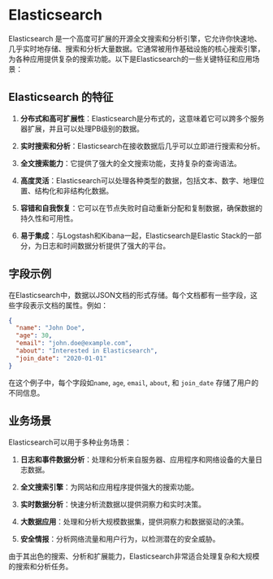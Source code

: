 # Elasticsearch

Elasticsearch 是一个高度可扩展的开源全文搜索和分析引擎，它允许你快速地、几乎实时地存储、搜索和分析大量数据。它通常被用作基础设施的核心搜索引擎，为各种应用提供复杂的搜索功能。以下是Elasticsearch的一些关键特征和应用场景：

## Elasticsearch 的特征

1. **分布式和高可扩展性**：Elasticsearch是分布式的，这意味着它可以跨多个服务器扩展，并且可以处理PB级别的数据。

2. **实时搜索和分析**：Elasticsearch在接收数据后几乎可以立即进行搜索和分析。

3. **全文搜索能力**：它提供了强大的全文搜索功能，支持复杂的查询语法。

4. **高度灵活**：Elasticsearch可以处理各种类型的数据，包括文本、数字、地理位置、结构化和非结构化数据。

5. **容错和自我恢复**：它可以在节点失败时自动重新分配和复制数据，确保数据的持久性和可用性。

6. **易于集成**：与Logstash和Kibana一起，Elasticsearch是Elastic Stack的一部分，为日志和时间数据分析提供了强大的平台。

## 字段示例

在Elasticsearch中，数据以JSON文档的形式存储。每个文档都有一些字段，这些字段表示文档的属性。例如：

```json
{
  "name": "John Doe",
  "age": 30,
  "email": "john.doe@example.com",
  "about": "Interested in Elasticsearch",
  "join_date": "2020-01-01"
}
```

在这个例子中，每个字段如`name`, `age`, `email`, `about`, 和 `join_date` 存储了用户的不同信息。

## 业务场景

Elasticsearch可以用于多种业务场景：

1. **日志和事件数据分析**：处理和分析来自服务器、应用程序和网络设备的大量日志数据。

2. **全文搜索引擎**：为网站和应用程序提供强大的搜索功能。

3. **实时数据分析**：快速分析流数据以提供洞察力和实时决策。

4. **大数据应用**：处理和分析大规模数据集，提供洞察力和数据驱动的决策。

5. **安全情报**：分析网络流量和用户行为，以检测潜在的安全威胁。

由于其出色的搜索、分析和扩展能力，Elasticsearch非常适合处理复杂和大规模的搜索和分析任务。